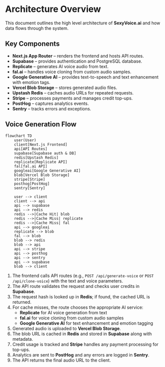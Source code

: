 # Architecture Overview

This document outlines the high level architecture of **SexyVoice.ai** and how data flows through the system.

## Key Components

- **Next.js App Router** – renders the frontend and hosts API routes.
- **Supabase** – provides authentication and PostgreSQL database.
- **Replicate** – generates AI voice audio from text.
- **fal.ai** – handles voice cloning from custom audio samples.
- **Google Generative AI** – provides text-to-speech and text enhancement with emotion tags.
- **Vercel Blob Storage** – stores generated audio files.
- **Upstash Redis** – caches audio URLs for repeated requests.
- **Stripe** – processes payments and manages credit top-ups.
- **PostHog** – captures analytics events.
- **Sentry** – tracks errors and exceptions.

## Voice Generation Flow

```mermaid
flowchart TD
    user(User)
    client[Next.js Frontend]
    api[API Routes]
    supabase[Supabase auth & DB]
    redis[Upstash Redis]
    replicate[Replicate API]
    fal[fal.ai API]
    googleai[Google Generative AI]
    blob[Vercel Blob Storage]
    stripe[Stripe]
    posthog[PostHog]
    sentry[Sentry]

    user --> client
    client --> api
    api --> supabase
    api --> redis
    redis -->|Cache Hit| blob
    redis -->|Cache Miss| replicate
    redis -->|Cache Miss| fal
    api --> googleai
    replicate --> blob
    fal --> blob
    blob --> redis
    blob --> api
    api --> stripe
    api --> posthog
    api --> sentry
    api --> supabase
    blob --> client
```

1. The frontend calls API routes (e.g., `POST /api/generate-voice` or `POST /api/clone-voice`) with the text and voice parameters.
2. The API route validates the request and checks user credits in **Supabase**.
3. The request hash is looked up in **Redis**; if found, the cached URL is returned.
4. For cache misses, the route chooses the appropriate AI service:
   - **Replicate** for AI voice generation from text
   - **fal.ai** for voice cloning from custom audio samples
   - **Google Generative AI** for text enhancement and emotion tagging
5. Generated audio is uploaded to **Vercel Blob Storage**.
6. The blob URL is cached in **Redis** and stored in **Supabase** along with metadata.
7. Credit usage is tracked and **Stripe** handles any payment processing for top-ups.
8. Analytics are sent to **PostHog** and any errors are logged in **Sentry**.
9. The API returns the final audio URL to the client.

